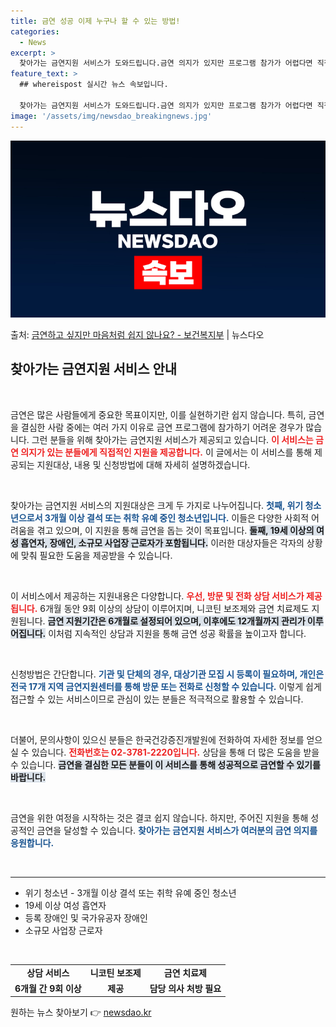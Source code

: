 ```yaml
---
title: 금연 성공 이제 누구나 할 수 있는 방법!
categories:
  - News
excerpt: >
  찾아가는 금연지원 서비스가 도와드립니다.금연 의지가 있지만 프로그램 참가가 어렵다면 직접 찾아가 관리해드립니…
feature_text: >
  ## whereispost 실시간 뉴스 속보입니다.

  찾아가는 금연지원 서비스가 도와드립니다.금연 의지가 있지만 프로그램 참가가 어렵다면 직접 찾아가 관리해드립니…
image: '/assets/img/newsdao_breakingnews.jpg'
---
```


![뉴스다오 속보](/assets/img/newsdao_breakingnews.jpg)

<p>출처: <a href="https://newsdao.kr/2678" rel="dofollow">금연하고 싶지만 마음처럼 쉽지 않나요? - 보건복지부</a> | 뉴스다오</p>

<h2 data-ke-size="size26">찾아가는 금연지원 서비스 안내</h2>

<p data-ke-size="size16">&nbsp;</p>

금연은 많은 사람들에게 중요한 목표이지만, 이를 실현하기란 쉽지 않습니다. 특히, 금연을 결심한 사람 중에는 여러 가지 이유로 금연 프로그램에 참가하기 어려운 경우가 많습니다. 그런 분들을 위해 찾아가는 금연지원 서비스가 제공되고 있습니다. <b><span style="color: #ee2323;">이 서비스는 금연 의지가 있는 분들에게 직접적인 지원을 제공합니다.</span></b> 이 글에서는 이 서비스를 통해 제공되는 지원대상, 내용 및 신청방법에 대해 자세히 설명하겠습니다.

<p data-ke-size="size16">&nbsp;</p>

찾아가는 금연지원 서비스의 지원대상은 크게 두 가지로 나누어집니다. <b><span style="color: #1a5490;">첫째, 위기 청소년으로서 3개월 이상 결석 또는 취학 유예 중인 청소년입니다.</span></b> 이들은 다양한 사회적 어려움을 겪고 있으며, 이 지원을 통해 금연을 돕는 것이 목표입니다. <b><span style="background-color: #21538527;">둘째, 19세 이상의 여성 흡연자, 장애인, 소규모 사업장 근로자가 포함됩니다.</span></b> 이러한 대상자들은 각자의 상황에 맞춰 필요한 도움을 제공받을 수 있습니다.

<p data-ke-size="size16">&nbsp;</p>

이 서비스에서 제공하는 지원내용은 다양합니다. <b><span style="color: #ee2323;">우선, 방문 및 전화 상담 서비스가 제공됩니다.</span></b> 6개월 동안 9회 이상의 상담이 이루어지며, 니코틴 보조제와 금연 치료제도 지원됩니다. <b><span style="background-color: #21538527;">금연 지원기간은 6개월로 설정되어 있으며, 이후에도 12개월까지 관리가 이루어집니다.</span></b> 이처럼 지속적인 상담과 지원을 통해 금연 성공 확률을 높이고자 합니다.

<p data-ke-size="size16">&nbsp;</p>

신청방법은 간단합니다. <b><span style="color: #1a5490;">기관 및 단체의 경우, 대상기관 모집 시 등록이 필요하며, 개인은 전국 17개 지역 금연지원센터를 통해 방문 또는 전화로 신청할 수 있습니다.</span></b> 이렇게 쉽게 접근할 수 있는 서비스이므로 관심이 있는 분들은 적극적으로 활용할 수 있습니다.

<p data-ke-size="size16">&nbsp;</p>

더불어, 문의사항이 있으신 분들은 한국건강증진개발원에 전화하여 자세한 정보를 얻으실 수 있습니다. <b><span style="color: #ee2323;">전화번호는 02-3781-2220입니다.</span></b> 상담을 통해 더 많은 도움을 받을 수 있습니다. <b><span style="background-color: #21538527;">금연을 결심한 모든 분들이 이 서비스를 통해 성공적으로 금연할 수 있기를 바랍니다.</span></b> 

<p data-ke-size="size16">&nbsp;</p>

금연을 위한 여정을 시작하는 것은 결코 쉽지 않습니다. 하지만, 주어진 지원을 통해 성공적인 금연을 달성할 수 있습니다. <b><span style="color: #1a5490;">찾아가는 금연지원 서비스가 여러분의 금연 의지를 응원합니다.</span></b> 

<p data-ke-size="size16">&nbsp;</p>

<hr>

<ul>
    <li>위기 청소년 - 3개월 이상 결석 또는 취학 유예 중인 청소년</li>
    <li>19세 이상 여성 흡연자</li>
    <li>등록 장애인 및 국가유공자 장애인</li>
    <li>소규모 사업장 근로자</li>
</ul>

<p data-ke-size="size16">&nbsp;</p>

<table style="width: 100%;">
    <tr>
        <td style="text-align: center; height: 17px;"><b>상담 서비스</b></td>
        <td style="text-align: center; height: 17px;"><b>니코틴 보조제</b></td>
        <td style="text-align: center; height: 17px;"><b>금연 치료제</b></td>
    </tr>
    <tr>
        <td style="text-align: center; height: 17px;"><b>6개월 간 9회 이상</b></td>
        <td style="text-align: center; height: 17px;"><b>제공</b></td>
        <td style="text-align: center; height: 17px;"><b>담당 의사 처방 필요</b></td>
    </tr>
</table> 

원하는 뉴스 찾아보기 👉 <a href="https://newsdao.kr" rel="dofollow">newsdao.kr</a>


